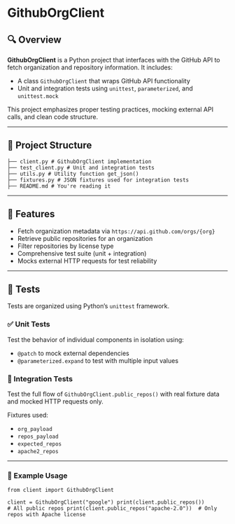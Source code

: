 # GithubOrgClient

## 🔍 Overview

**GithubOrgClient** is a Python project that interfaces with the GitHub API to fetch organization and repository information. It includes:
- A class `GithubOrgClient` that wraps GitHub API functionality
- Unit and integration tests using `unittest`, `parameterized`, and `unittest.mock`

This project emphasizes proper testing practices, mocking external API calls, and clean code structure.

---

## 📁 Project Structure
`├── client.py # GithubOrgClient implementation` \
`├── test_client.py # Unit and integration tests`\
`├── utils.py # Utility function get_json()`\
`├── fixtures.py # JSON fixtures used for integration tests`  
`├── README.md # You're reading it`
 

---

## 🚀 Features

- Fetch organization metadata via `https://api.github.com/orgs/{org}`
- Retrieve public repositories for an organization
- Filter repositories by license type
- Comprehensive test suite (unit + integration)
- Mocks external HTTP requests for test reliability

---

## 🧪 Tests

Tests are organized using Python’s `unittest` framework.

### ✅ Unit Tests

Test the behavior of individual components in isolation using:
- `@patch` to mock external dependencies
- `@parameterized.expand` to test with multiple input values

### 🔁 Integration Tests

Test the full flow of `GithubOrgClient.public_repos()` with real fixture data and mocked HTTP requests only.

Fixtures used:
- `org_payload`
- `repos_payload`
- `expected_repos`
- `apache2_repos`

---


### 📜 Example Usage
`from client import GithubOrgClient`

`client = GithubOrgClient("google")
print(client.public_repos())              # All public repos
print(client.public_repos("apache-2.0"))  # Only repos with Apache license`

